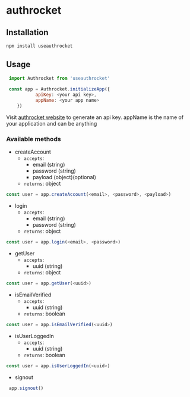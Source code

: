 # authrocket

## Installation

```bash
npm install useauthrocket
```

## Usage

```js
 import Authrocket from 'useauthrocket'
    
 const app = Authrocket.initializeApp({
           apiKey: <your api key>,
           appName: <your app name>
    })
```

Visit [authrocket website](https://authrocket.netlify.app/application) to generate an api key. appName is the name of your application and can be anything

### Available methods

* createAccount
    - `accepts`: 
        - email (string)
        - password (string)
        - payload (object)(optional)
    - `returns`: object
 ```js
 const user = app.createAccount(<email>, <password>, <payload>)
```   
* login
    - `accepts`: 
        - email (string)
        - password (string)
    - `returns`: object
 ```js
 const user = app.login(<email>, <password>)
```  
* getUser
    - `accepts`: 
        - uuid (string)
    - `returns`: object
 ```js
 const user = app.getUser(<uuid>)
```
 
* isEmailVerified
    - `accepts`:
        - uuid (string)
    - `returns`: boolean
 ```js
 const user = app.isEmailVerified(<uuid>)
```          
* isUserLoggedIn
    - `accepts`:
        - uuid (string)
    - `returns`: boolean
 ```js
 const user = app.isUserLoggedIn(<uuid>)
```  
 
* signout
```js
 app.signout()
```  